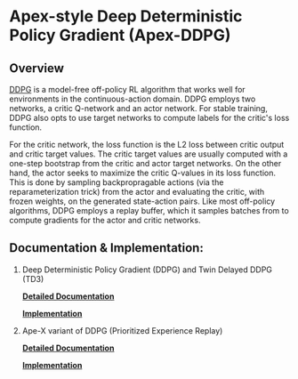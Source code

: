 # Apex-style Deep Deterministic Policy Gradient (Apex-DDPG)

## Overview 

[DDPG](https://arxiv.org/abs/1509.02971) is a model-free off-policy RL algorithm that
works well for environments in the continuous-action domain. DDPG employs two networks,
a critic Q-network and an actor network. For stable training, DDPG also opts to use
target networks to compute labels for the critic's loss function.

For the critic network, the loss function is the L2 loss between critic output and critic target values. The critic target values are usually computed with a one-step bootstrap from the critic and actor target networks. On the other hand, the actor seeks to maximize the critic Q-values in its loss function. This is done by sampling backpropragable actions (via the reparameterization trick) from the actor and evaluating the critic, with frozen weights, on the generated state-action pairs. Like most off-policy algorithms, DDPG employs a replay buffer, which it samples batches from to compute gradients for the actor and critic networks. 

## Documentation & Implementation:

1) Deep Deterministic Policy Gradient (DDPG) and Twin Delayed DDPG (TD3)

    **[Detailed Documentation](https://docs.ray.io/en/latest/rllib-algorithms.html#ddpg)**

    **[Implementation](https://github.com/ray-project/ray/blob/master/rllib/agents/ddpg/ddpg.py)**
    
2) Ape-X variant of DDPG (Prioritized Experience Replay)

    **[Detailed Documentation](https://docs.ray.io/en/latest/rllib-algorithms.html#apex)**

    **[Implementation](https://github.com/ray-project/ray/blob/master/rllib/agents/ddpg/ddpg.py)**
